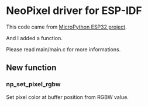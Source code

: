 # NeoPixel driver for ESP-IDF

This code came from [MicroPython ESP32 project](https://github.com/loboris/MicroPython_ESP32_psRAM_LoBo).

And I added a function.

Please read main/main.c for more informations.

## New function

### np_set_pixel_rgbw

Set pixel color at buffer position from RGBW value.
